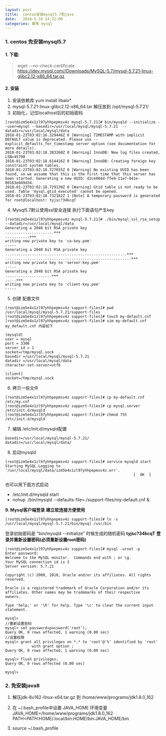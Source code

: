 ```yaml
---
layout: post
title:  centos安装mysql5.7和java
date:   2018-5-19 14:32:00
categories: 幂等 mysql
---
```


### 1. centos 免安装mysql5.7
#### 1. 下载:
 > wget --no-check-certificate https://dev.mysql.com//Downloads/MySQL-5.7/mysql-5.7.21-linux-glibc2.12-x86_64.tar.gz
#### 2. 安装
1. 安装依赖库 yum install libaio*
2. mysql-5.7.21-linux-glibc2.12-x86_64.tar 解压放到 /opt/mysql-5.7.21/
3. 初始化，记住localhost后的初始密码

```
[root@izm5e4x1zl97yhhpepmsv4z mysql-5.7.21]# bin/mysqld --initialize --user=mysql --basedir=/usr/local/mysql/mysql-5.7.21  --datadir=/usr/local/mysql/data
2018-01-23T03:02:16.329446Z 0 [Warning] TIMESTAMP with implicit DEFAULT value is deprecated. Please use --explicit_defaults_for_timestamp server option (see documentation for more details).
2018-01-23T03:02:18.383260Z 0 [Warning] InnoDB: New log files created, LSN=45790
2018-01-23T03:02:18.614416Z 0 [Warning] InnoDB: Creating foreign key constraint system tables.
2018-01-23T03:02:18.727035Z 0 [Warning] No existing UUID has been found, so we assume that this is the first time that this server has been started. Generating a new UUID: d2ce084d-ffe9-11e7-941e-00163e049d34.
2018-01-23T03:02:18.729139Z 0 [Warning] Gtid table is not ready to be used. Table 'mysql.gtid_executed' cannot be opened.
2018-01-23T03:02:18.732182Z 1 [Note] A temporary password is generated for root@localhost: tyjsc?34kcqT
```


4. Mysql5.7默认使用ssl安全连接 执行下面语句产生key
```
[root@izm5e4x1zl97yhhpepmsv4z mysql-5.7.21]# ./bin/mysql_ssl_rsa_setup  --datadir=/usr/local/mysql/data
Generating a 2048 bit RSA private key
......................+++
...........+++
writing new private key to 'ca-key.pem'
-----
Generating a 2048 bit RSA private key
.......................................................+++
.........................................................+++
writing new private key to 'server-key.pem'
-----
Generating a 2048 bit RSA private key
.....................+++
.....+++
writing new private key to 'client-key.pem'
-----

```
5. 创建 配置文件
```
[root@izm5e4x1zl97yhhpepmsv4z support-files]# pwd
/usr/local/mysql/mysql-5.7.21/support-files
[root@izm5e4x1zl97yhhpepmsv4z support-files]# touch my-default.cnf
[root@izm5e4x1zl97yhhpepmsv4z support-files]# vim my-default.cnf 
my_default.cnf 内容如下

[mysqld]
user = mysql
port = 3306
server_id = 1
socket=/tmp/mysql.sock
basedir =/usr/local/mysql/mysql-5.7.21
datadir =/usr/local/mysql/data
character-set-server=utf8

[client]
socket=/tmp/mysql.sock
```

6. 拷贝一些文件
```
[root@izm5e4x1zl97yhhpepmsv4z support-files]# cp my-default.cnf /etc/my.cnf
[root@izm5e4x1zl97yhhpepmsv4z support-files]# cp mysql.server /etc/init.d/mysqld
[root@izm5e4x1zl97yhhpepmsv4z support-files]# chmod 755 /etc/init.d/mysqld
```

7. 编辑 /etc/init.d/mysqld配置
```
basedir=/usr/local/mysql/mysql-5.7.21/
datadir=/usr/local/mysql/data/
```

8. 启动mysqld 
```
[root@izm5e4x1zl97yhhpepmsv4z support-files]# service mysqld start
Starting MySQL.Logging to '/usr/local/mysql/data/izm5e4x1zl97yhhpepmsv4z.err'.
                                                          [  OK  ]
 ``` 
 也可以用下面方式启动 
*  /etc/init.d/mysqld start    
*  nohup ./bin/mysqld --defaults-file=./support-files/my-default.cnf &


**9. Mysql客户端登录**
**建立软连接方便使用**

```
[root@izm5e4x1zl97yhhpepmsv4z support-files]# ln -s /usr/local/mysql/mysql-5.7.21/bin/mysql /usr/bin 
```

登录初始密码是 "bin/mysqld --initialize" 时候生成的随机密码 **tyjsc?34kcqT**
**登录并重新设置密码(必须重新设置root密码)**

```
[root@izm5e4x1zl97yhhpepmsv4z support-files]# mysql -uroot -p
Enter password: 
Welcome to the MySQL monitor.  Commands end with ; or \g.
Your MySQL connection id is 2
Server version: 5.7.21

Copyright (c) 2000, 2018, Oracle and/or its affiliates. All rights reserved.

Oracle is a registered trademark of Oracle Corporation and/or its
affiliates. Other names may be trademarks of their respective
owners.

Type 'help;' or '\h' for help. Type '\c' to clear the current input statement.

mysql> 
//重新设置密码
mysql> set password=password('root');
Query OK, 0 rows affected, 1 warning (0.00 sec)
//设置权限
mysql> grant all privileges on *.* to 'root'@'%' identified by 'root'
            with grant option ;
Query OK, 0 rows affected, 1 warning (0.00 sec)

mysql> flush privileges;
Query OK, 0 rows affected (0.00 sec)

mysql>
```



### 2. 免安装java8
1. 解压jdk-8u162-linux-x64.tar.gz 到 /home/www/programs/jdk1.8.0_162

2. 在 ~/.bash_profile中设置 JAVA_HOME 环境变量
JAVA_HOME=/home/www/programs/jdk1.8.0_162
PATH=$PATH:$HOME/.local/bin:$HOME/bin:$JAVA_HOME/bin

3. source ~/.bash_profile


